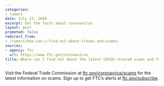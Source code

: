 ```yaml
---
categories:
- rumors
date: July 17, 2020
excerpt: Get the facts about coronavirus
layout: post
promoted: false
redirect_from:
- /rumors/how-can-i-find-out-about-frauds-and-scams/
sources:
- agency: ftc
  url: https://www.ftc.gov/coronavirus
title: Where can I find out about the latest COVID-related scams and frauds?
---
```


Visit the Federal Trade Commission at [ftc.gov/coronavirus/scams](https://www.ftc.gov/coronavirus/scams-consumer-advice) for the latest information on scams. Sign up to get FTC’s alerts at [ftc.gov/subscribe](https://www.ftc.gov/stay-connected).